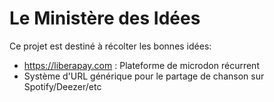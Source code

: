 # Le Ministère des Idées

Ce projet est destiné à récolter les bonnes idées:

- <https://liberapay.com> : Plateforme de microdon récurrent
- Système d'URL générique pour le partage de chanson sur Spotify/Deezer/etc
